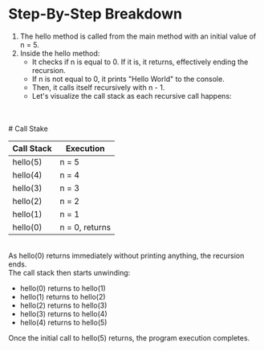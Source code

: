 # Step-By-Step Breakdown

1. The hello method is called from the main method with an initial value of n = 5. </br>
2. Inside the hello method:
    * It checks if n is equal to 0. If it is, it returns, effectively ending the recursion.</br>
    * If n is not equal to 0, it prints "Hello World" to the console.</br>
    * Then, it calls itself recursively with n - 1.</br>
    * Let's visualize the call stack as each recursive call happens:
</br>
</br>
# Call Stake

| Call Stack                 | Execution                         |
|------------------|--------------------------|
| hello(5)                   | n = 5                             |
| hello(4)                   | n = 4                             |
| hello(3)                   | n = 3                             |
| hello(2)                   | n = 2                             |
| hello(1)                   | n = 1                             |
| hello(0)                   | n = 0, returns                    |
</br>
As hello(0) returns immediately without printing anything, the recursion ends.</br>
The call stack then starts unwinding:</br>

* hello(0) returns to hello(1)
* hello(1) returns to hello(2)
* hello(2) returns to hello(3)
* hello(3) returns to hello(4)
* hello(4) returns to hello(5) 

Once the initial call to hello(5) returns, the program execution completes.